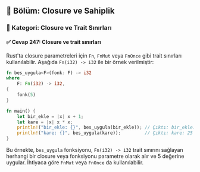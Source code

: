## 📘 Bölüm: Closure ve Sahiplik
### 🔹 Kategori: Closure ve Trait Sınırları
#### ✅ Cevap 247: Closure ve trait sınırları

Rust'ta closure parametreleri için `Fn`, `FnMut` veya `FnOnce` gibi trait sınırları kullanılabilir. Aşağıda `Fn(i32) -> i32` ile bir örnek verilmiştir:

```rust
fn bes_uygula<F>(fonk: F) -> i32
where
    F: Fn(i32) -> i32,
{
    fonk(5)
}

fn main() {
    let bir_ekle = |x| x + 1;
    let kare = |x| x * x;
    println!("bir_ekle: {}", bes_uygula(bir_ekle)); // Çıktı: bir_ekle: 6
    println!("kare: {}", bes_uygula(kare));         // Çıktı: kare: 25
}
```

Bu örnekte, `bes_uygula` fonksiyonu, `Fn(i32) -> i32` trait sınırını sağlayan herhangi bir closure veya fonksiyonu parametre olarak alır ve 5 değerine uygular. İhtiyaca göre `FnMut` veya `FnOnce` da kullanılabilir.
